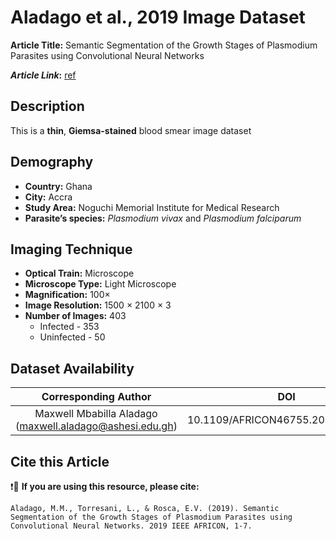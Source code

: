 # **Aladago et al., 2019 Image Dataset**  
**Article Title:** Semantic Segmentation of the Growth Stages of Plasmodium Parasites using Convolutional Neural Networks

**_Article Link_:** [ref](https://www.researchgate.net/publication/342760083_Semantic_Segmentation_of_the_Growth_Stages_of_Plasmodium_Parasites_using_Convolutional_Neural_Networks)


## **Description**
This is a **thin**, **Giemsa-stained** blood smear image dataset 


## **Demography**
+ **Country:** Ghana
+ **City:** Accra
+ **Study Area:**  Noguchi Memorial Institute for Medical Research 
+ **Parasite’s species:** _Plasmodium vivax_ and _Plasmodium falciparum_


## **Imaging Technique**
+ **Optical Train:** Microscope
+ **Microscope Type:** Light Microscope
+ **Magnification:** 100× 
+ **Image Resolution:** 1500 × 2100 × 3
+ **Number of Images:** 403
    - Infected - 353
    - Uninfected - 50
  

## **Dataset Availability**

|**Corresponding Author**|**DOI**|
|:---:|:---:|
|Maxwell Mbabilla Aladago (maxwell.aladago@ashesi.edu.gh)| 10.1109/AFRICON46755.2019.9133937|


## **Cite this Article**

❗🛑 **If you are using this resource, please cite:** 

```
Aladago, M.M., Torresani, L., & Rosca, E.V. (2019). Semantic Segmentation of the Growth Stages of Plasmodium Parasites using Convolutional Neural Networks. 2019 IEEE AFRICON, 1-7.
```
